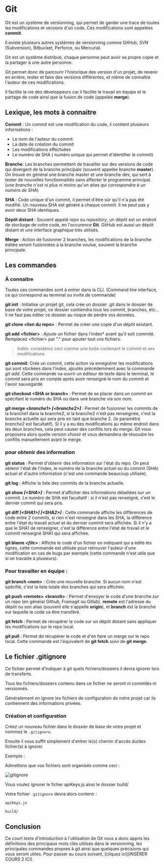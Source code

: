 # Git

Git est un système de versionning, qui permet de garder une trace de toutes les modifications et versions d'un code. 
Ces modifications sont appelées **commit**. 

Il existe plusieurs autres systèmes de versionning comme GitHub, SVN (Subversion), Bitbucket, Perforce, ou Mercurial. 

Git est un système distribué, chaque personne peut avoir sa propre copie et la partager à une autre personne. 

Git permet donc de parcourir l'historique des version d'un projet, de revenir en arrière, tester et faire des versions différentes, et même de connaître l'auteur de ces modifications. 

Il facilite la vie des développeurs car il facilite le travail en équipe et le partage de code ainsi que la fusion de code (appelée **merge**). 

## Lexique, les mots à connaitre 

**Commit** : Un commit est une modification du code, il contient plusieurs informations :
- Le nom de l'auteur du commit
- La date de création du commit 
- Les modifications effectuées
- Le numéro de SHA ( numéro unique qui permet d'identifier le commit) 

**Branche**: Les branches permettent de travailler sur des versions de code qui divergent de la branche principale (souvent appelée branche **master**). On trouve en général une branche master et une branche dev, qui sert à tester de nouvelles fonctionnalités sans affecter le programme principal.
(_une branche n'est ni plus ni moins qu'un alias qui correspondra à un numéro de SHA_)

**SHA** : Code unique d'un commit, il permet d'être sûr qu'il n'a pas été modifié. Un nouveau SHA est généré à chaque commit. Il ne peut pas y avoir deux SHA identiques. 

**Dépôt distant** : Souvent appelé _repo_ ou _repository_, un dépôt est un endroit de stockage de votre code, en l'occurence **Git**. GitHub est aussi un dépôt distant et une interface graphique très utilisés.

**Merge** : Action de fusionner 2 branches, les modifications de la branche éditée seront fusionnées à la branche voulue, souvent la branche principale.


## Les commandes

### À connaitre

Toutes ces commandes sont à entrer dans la CLI. (Command line interface, ce qui correspond au terminal ou invite de commande) 

**git init** : Initialise un projet git, cela crée un dossier .git dans le dossier de base de votre projet, ce dossier contiendra tous les commit, branches, etc... Il ne faut pas éditer ce dossier au risque de perdre vos données.

**git clone \<lien du repo\>** : Permet de créer une copie d'un dépôt existant. 

**git add \<fichier\>** : Ajoute un fichier dans l'index* avant qu'il soit commité. Remplacez \<fichier\> par "." pour ajouter tout vos fichiers.

> Index: considérez ceci comme une boite contenant le commit et ses modifications

**git commit**: Crée un commit, cette action va enregistrer les modifications qui sont stockées dans l'index, ajoutés précédemment avec la commande _git add_.
Cette commande va ouvrir un éditeur de texte dans le terminal, le commit sera pris en compte après avoir renseigné le nom du commit et l'avoir sauvegardé.

**git checkout \<SHA or branch\>** : Permet de se placer dans un commit en spécifant le numéro du SHA ou dans une branche via son nom. 

**git merge _\<branche1\>_ _[\<branche2\>]_** : Permet de fusionner les commits de la branche1 dans la branche2, si la branche2 n'est pas renseignée, c'est la branche actuelle qui sera pris en tant que branche 2. (le paramètre _branche2_ est facultatif). Si il y a eu des modifications au même endroit dans les deux branches, cela peut causer des conflits lors du merge. Git vous proposera alors quelle version choisir et vous demandera de résoudre les conflits manuellement avant le merge. 

###  pour obtenir des information 

**git status** : Permet d'obtenir des information sur l'état du repo. On peut obtenir l'état de l'index, le numéro de la branche actuel ou du commit (SHA) actuel et d'autre information (c'est une commande beaucoup utilisée).

**git log** : Affiche la liste des commits de la branche actuelle.

**git show _[\<SHA\>]_** : Permet d'afficher des informations détaillées sur un commit. Le numéro de SHA est facultatif : si il n'est pas renseigné, c'est le dernier commit qui sera pris.

**git diff _[\<SHA1\>]_ _[\<SHA2>]_** : Cette commande affiche les différences de code entre 2 commits, si rien n'est renseigné dans les SHA, la différence entre l'état du travail actuel et du dernier commit sera affichée. Si il n'y a que le SHA1 de renseigner, c'est la différence entre l'état de travail et le commit renseigné SHA1 qui sera affichée. 

**git blame _\<file\>_** : Affiche le code d'un fichier en indiquant qui a édité les lignes, cette commande est utilisée pour retrouver l'auteur d'une modification en cas de bugs par exemple (cette commande n'est utile que si on travaille à plusieurs).




### Pour travailler en équipe : 
**git branch \<nom\>** : Crée une nouvelle branche. Si aucun nom n'est spécifié, c'est la liste totale des branches qui sera affichée.

**git push \<remote\> \<branch\>** : Permet d'envoyer le code d'une branche sur un repo (en général Github, Framagit ou Gitlab). **remote** est l'adresse du dépôt ou son alias (souvent elle s'appelle **origin**), et **branch** est la branche sur laquelle le code va être transféré.

**git fetch** : Permet de récupérer le code sur un dépôt distant sans appliquer les modifications sur le repo local.

**git pull** : Permet de récupérer le code et d'en faire un merge sur le repo local. Cette commande est l'équivalent de **git fetch** suivi de **git merge**.


## Le fichier .gitignore

Ce fichier permet d'indiquer à git quels fichiers/dossiers il devra ignorer lors de transferts.

Tous les fichiers/dossiers contenu dans ce fichier ne seront ni commités ni versionnés.

Généralement on ignore les fichiers de configuration de notre projet car ils contiennent des informations privées.

### Création et configuration

Créez un nouveau fichier dans le dossier de base de votre projet et nommez le ``.gitignore``.

Ensuite il vous suffit simplement d'entrer le(s) chemin d'accès du/des fichier(s) à ignorer.

Exemple :

Admettons que vos fichiers sont organisés comme ceci :

![gitignore](https://imgur.com/XeCS7ea.png)

Vous voulez ignorer le ficher apiKeys.js ainsi le dossier build/

Votre fichier ``.gitignore`` devra alors contenir :

```
apiKeys.js

build/
```

## Conclusion

Ce court texte d'introduction à l'utilisation de Git vous a donc appris les définitions des principaux mots clés utilisés dans le versionning, les principales commandes propres à git ainsi que quelques précisions qui vous seront utiles.
Pour passer au cours suivant, [cliquez ici](INSÉRER COURS 2 ICI).
